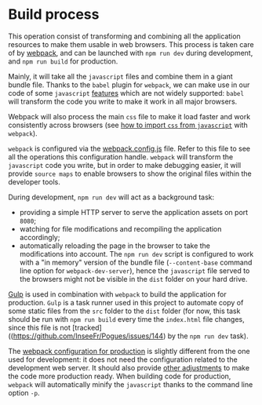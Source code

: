 # Build process

This operation consist of transforming and combining all the application resources to make them usable in web browsers. This process is taken care of by [webpack](https://webpack.github.io/), and can be launched with `npm run dev` during development, and `npm run build` for production.

Mainly, it will take all the `javascript` files and combine them in a giant bundle file. Thanks to the `babel` plugin for `webpack`, we can make use in our code of some `javascript` [features](/javascript/syntax.md#ES2015) which are not widely supported: `babel` will transform the code you write to make it work in all major browsers. 

Webpack will also process the main `css` file to make it load faster and work consistently across browsers (see [how to import `css` from `javascript`](https://github.com/InseeFr/Pogues/blob/4ef8d01e46cecc9343bede2a3f9a0d1406abfdf7/src/js/main.js#L6) with `webpack`).

`webpack` is configured via the [webpack.config.js](https://github.com/InseeFr/Pogues/blob/master/webpack.config.js) file. Refer to this file to see all the operations this configuration handle.
`webpack` will transform the `javascript` code you write, but in order to make debugging easier, it will provide `source maps` to enable browsers to show the original files within the developer tools.

During development, `npm run dev` will act as a background task:
- providing a simple HTTP server to serve the application assets on port `8080`;
- watching for file modifications and recompiling the application accordingly;
- automatically reloading the page in the browser to take the modifications into account.
The `npm run dev` script is configured to work with a "in memory" version of the bundle file (`--content-base` command line option for `webpack-dev-server`), hence the `javascript` file served to the browsers might not be visible in the `dist` folder on your hard drive.

[Gulp](http://gulpjs.com/) is used in combination with `webpack` to build the application for production. `Gulp` is a task runner used in this project to automate copy of some static files from the `src` folder to the `dist` folder (for now, this task should be run with `npm run build` every time the `index.html` file changes, since this file is not [tracked]((https://github.com/InseeFr/Pogues/issues/144) by the `npm run dev` task).

The [webpack configuration for production](https://github.com/InseeFr/Pogues/blob/master/webpack.production.config.js) is slightly different from the one used for development: it does not need the configuration related to the development web server. It should also provide [other adjustments](https://github.com/InseeFr/Pogues/issues/145) to make the code more production ready. When building code for production, `webpack` will automatically minify the `javascript` thanks to the command line option `-p`.